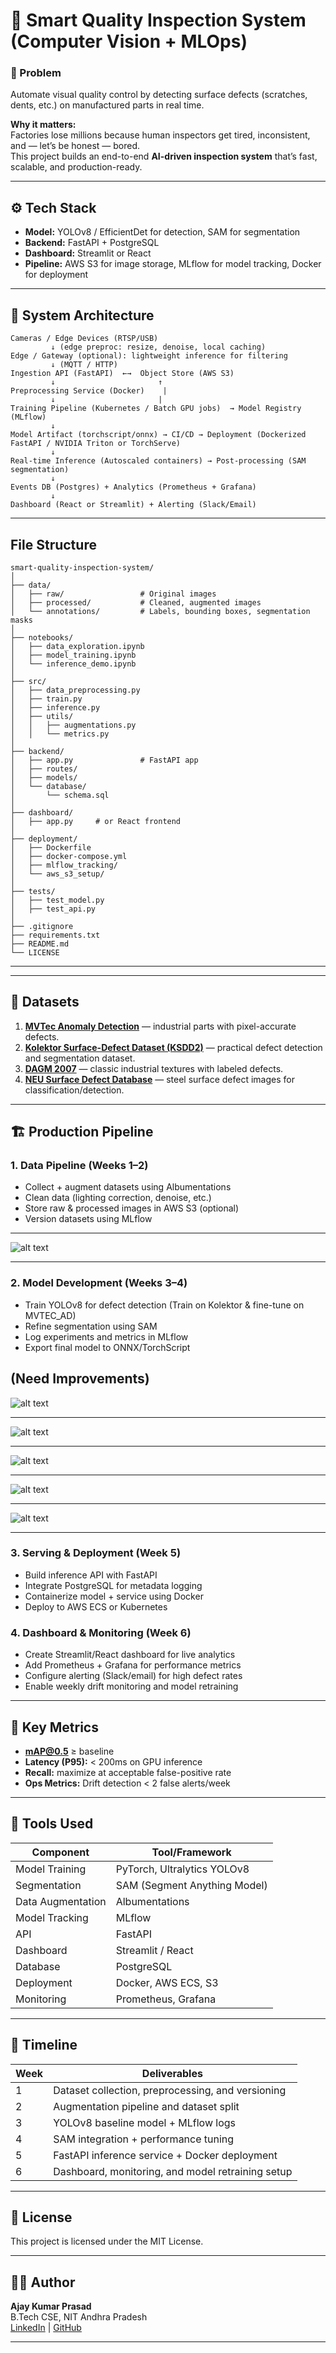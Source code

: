 # 🧠 Smart Quality Inspection System (Computer Vision + MLOps)

### 🚩 Problem
Automate visual quality control by detecting surface defects (scratches, dents, etc.) on manufactured parts in real time.

**Why it matters:**  
Factories lose millions because human inspectors get tired, inconsistent, and — let’s be honest — bored.  
This project builds an end-to-end **AI-driven inspection system** that’s fast, scalable, and production-ready.

---

## ⚙️ Tech Stack

- **Model:** YOLOv8 / EfficientDet for detection, SAM for segmentation  
- **Backend:** FastAPI + PostgreSQL  
- **Dashboard:** Streamlit or React  
- **Pipeline:** AWS S3 for image storage, MLflow for model tracking, Docker for deployment  

---

## 🧩 System Architecture
```
Cameras / Edge Devices (RTSP/USB)
         ↓ (edge preproc: resize, denoise, local caching)
Edge / Gateway (optional): lightweight inference for filtering
         ↓ (MQTT / HTTP)
Ingestion API (FastAPI)  ←→  Object Store (AWS S3)
         ↓                       ↑
Preprocessing Service (Docker)    |
         ↓                       |
Training Pipeline (Kubernetes / Batch GPU jobs)  → Model Registry (MLflow)
         ↓
Model Artifact (torchscript/onnx) → CI/CD → Deployment (Dockerized FastAPI / NVIDIA Triton or TorchServe)
         ↓
Real-time Inference (Autoscaled containers) → Post-processing (SAM segmentation)
         ↓
Events DB (Postgres) + Analytics (Prometheus + Grafana)
         ↓
Dashboard (React or Streamlit) + Alerting (Slack/Email)
```
---

## File Structure
```
smart-quality-inspection-system/
│
├── data/
│   ├── raw/                 # Original images
│   ├── processed/           # Cleaned, augmented images
│   └── annotations/         # Labels, bounding boxes, segmentation masks
│
├── notebooks/
│   ├── data_exploration.ipynb
│   ├── model_training.ipynb
│   └── inference_demo.ipynb
│
├── src/
│   ├── data_preprocessing.py
│   ├── train.py
│   ├── inference.py
│   ├── utils/
│   │   ├── augmentations.py
│   │   └── metrics.py
│
├── backend/
│   ├── app.py               # FastAPI app
│   ├── routes/
│   ├── models/
│   └── database/
│       └── schema.sql
│
├── dashboard/
│   ├── app.py     # or React frontend
│
├── deployment/
│   ├── Dockerfile
│   ├── docker-compose.yml
│   ├── mlflow_tracking/
│   └── aws_s3_setup/
│
├── tests/
│   ├── test_model.py
│   ├── test_api.py
│
├── .gitignore
├── requirements.txt
├── README.md
└── LICENSE
```
---


---

## 🧠 Datasets

1. **[MVTec Anomaly Detection](https://www.mvtec.com/company/research/datasets/mvtec-ad)** — industrial parts with pixel-accurate defects.  
2. **[Kolektor Surface-Defect Dataset (KSDD2)](https://www.vicos.si/resources/kolektorsdd2/)** — practical defect detection and segmentation dataset.  
3. **[DAGM 2007](https://www.kaggle.com/datasets)** — classic industrial textures with labeled defects.  
4. **[NEU Surface Defect Database](https://www.kaggle.com/datasets)** — steel surface defect images for classification/detection.

---

## 🏗️ Production Pipeline

### 1. Data Pipeline (Weeks 1–2)
- Collect + augment datasets using Albumentations  
- Clean data (lighting correction, denoise, etc.)  
- Store raw & processed images in AWS S3  (optional)
- Version datasets using MLflow
---
![alt text](assets/image_data.png)

---

### 2. Model Development (Weeks 3–4)
- Train YOLOv8 for defect detection  (Train on Kolektor & fine-tune on MVTEC_AD)
- Refine segmentation using SAM  
- Log experiments and metrics in MLflow  
- Export final model to ONNX/TorchScript

(Need Improvements)
---
![alt text](image.png)

---
![alt text](assets/image-1.png)

---
![alt text](assets/image-2.png)

---
![alt text](assets/image-3.png)

---
![alt text](assets/image-4.png)

---

### 3. Serving & Deployment (Week 5)
- Build inference API with FastAPI  
- Integrate PostgreSQL for metadata logging  
- Containerize model + service using Docker  
- Deploy to AWS ECS or Kubernetes

### 4. Dashboard & Monitoring (Week 6)
- Create Streamlit/React dashboard for live analytics  
- Add Prometheus + Grafana for performance metrics  
- Configure alerting (Slack/email) for high defect rates  
- Enable weekly drift monitoring and model retraining

---

## 🧮 Key Metrics

- **mAP@0.5** ≥ baseline  
- **Latency (P95):** < 200ms on GPU inference  
- **Recall:** maximize at acceptable false-positive rate  
- **Ops Metrics:** Drift detection < 2 false alerts/week  

---

## 🧰 Tools Used

| Component | Tool/Framework |
|------------|----------------|
| Model Training | PyTorch, Ultralytics YOLOv8 |
| Segmentation | SAM (Segment Anything Model) |
| Data Augmentation | Albumentations |
| Model Tracking | MLflow |
| API | FastAPI |
| Dashboard | Streamlit / React |
| Database | PostgreSQL |
| Deployment | Docker, AWS ECS, S3 |
| Monitoring | Prometheus, Grafana |

---

## 🧭 Timeline

| Week | Deliverables |
|------|---------------|
| 1 | Dataset collection, preprocessing, and versioning |
| 2 | Augmentation pipeline and dataset split |
| 3 | YOLOv8 baseline model + MLflow logs |
| 4 | SAM integration + performance tuning |
| 5 | FastAPI inference service + Docker deployment |
| 6 | Dashboard, monitoring, and model retraining setup |


---

## 📜 License

This project is licensed under the MIT License.

---

## 👨‍💻 Author

**Ajay Kumar Prasad**  
B.Tech CSE, NIT Andhra Pradesh  
[LinkedIn](https://linkedin.com/in/ajay-kumar-prasad) | [GitHub](https://github.com/Ajay-Kumar-Prasad)

---
